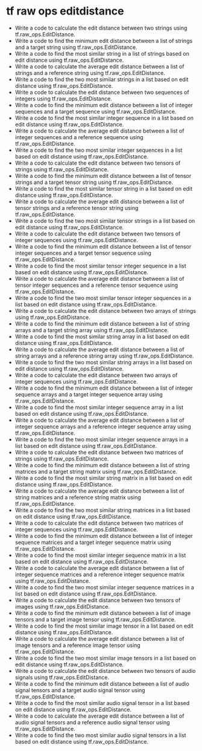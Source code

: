 # tf raw ops editdistance

- Write a code to calculate the edit distance between two strings using tf.raw_ops.EditDistance.
- Write a code to find the minimum edit distance between a list of strings and a target string using tf.raw_ops.EditDistance.
- Write a code to find the most similar string in a list of strings based on edit distance using tf.raw_ops.EditDistance.
- Write a code to calculate the average edit distance between a list of strings and a reference string using tf.raw_ops.EditDistance.
- Write a code to find the two most similar strings in a list based on edit distance using tf.raw_ops.EditDistance.
- Write a code to calculate the edit distance between two sequences of integers using tf.raw_ops.EditDistance.
- Write a code to find the minimum edit distance between a list of integer sequences and a target sequence using tf.raw_ops.EditDistance.
- Write a code to find the most similar integer sequence in a list based on edit distance using tf.raw_ops.EditDistance.
- Write a code to calculate the average edit distance between a list of integer sequences and a reference sequence using tf.raw_ops.EditDistance.
- Write a code to find the two most similar integer sequences in a list based on edit distance using tf.raw_ops.EditDistance.
- Write a code to calculate the edit distance between two tensors of strings using tf.raw_ops.EditDistance.
- Write a code to find the minimum edit distance between a list of tensor strings and a target tensor string using tf.raw_ops.EditDistance.
- Write a code to find the most similar tensor string in a list based on edit distance using tf.raw_ops.EditDistance.
- Write a code to calculate the average edit distance between a list of tensor strings and a reference tensor string using tf.raw_ops.EditDistance.
- Write a code to find the two most similar tensor strings in a list based on edit distance using tf.raw_ops.EditDistance.
- Write a code to calculate the edit distance between two tensors of integer sequences using tf.raw_ops.EditDistance.
- Write a code to find the minimum edit distance between a list of tensor integer sequences and a target tensor sequence using tf.raw_ops.EditDistance.
- Write a code to find the most similar tensor integer sequence in a list based on edit distance using tf.raw_ops.EditDistance.
- Write a code to calculate the average edit distance between a list of tensor integer sequences and a reference tensor sequence using tf.raw_ops.EditDistance.
- Write a code to find the two most similar tensor integer sequences in a list based on edit distance using tf.raw_ops.EditDistance.
- Write a code to calculate the edit distance between two arrays of strings using tf.raw_ops.EditDistance.
- Write a code to find the minimum edit distance between a list of string arrays and a target string array using tf.raw_ops.EditDistance.
- Write a code to find the most similar string array in a list based on edit distance using tf.raw_ops.EditDistance.
- Write a code to calculate the average edit distance between a list of string arrays and a reference string array using tf.raw_ops.EditDistance.
- Write a code to find the two most similar string arrays in a list based on edit distance using tf.raw_ops.EditDistance.
- Write a code to calculate the edit distance between two arrays of integer sequences using tf.raw_ops.EditDistance.
- Write a code to find the minimum edit distance between a list of integer sequence arrays and a target integer sequence array using tf.raw_ops.EditDistance.
- Write a code to find the most similar integer sequence array in a list based on edit distance using tf.raw_ops.EditDistance.
- Write a code to calculate the average edit distance between a list of integer sequence arrays and a reference integer sequence array using tf.raw_ops.EditDistance.
- Write a code to find the two most similar integer sequence arrays in a list based on edit distance using tf.raw_ops.EditDistance.
- Write a code to calculate the edit distance between two matrices of strings using tf.raw_ops.EditDistance.
- Write a code to find the minimum edit distance between a list of string matrices and a target string matrix using tf.raw_ops.EditDistance.
- Write a code to find the most similar string matrix in a list based on edit distance using tf.raw_ops.EditDistance.
- Write a code to calculate the average edit distance between a list of string matrices and a reference string matrix using tf.raw_ops.EditDistance.
- Write a code to find the two most similar string matrices in a list based on edit distance using tf.raw_ops.EditDistance.
- Write a code to calculate the edit distance between two matrices of integer sequences using tf.raw_ops.EditDistance.
- Write a code to find the minimum edit distance between a list of integer sequence matrices and a target integer sequence matrix using tf.raw_ops.EditDistance.
- Write a code to find the most similar integer sequence matrix in a list based on edit distance using tf.raw_ops.EditDistance.
- Write a code to calculate the average edit distance between a list of integer sequence matrices and a reference integer sequence matrix using tf.raw_ops.EditDistance.
- Write a code to find the two most similar integer sequence matrices in a list based on edit distance using tf.raw_ops.EditDistance.
- Write a code to calculate the edit distance between two tensors of images using tf.raw_ops.EditDistance.
- Write a code to find the minimum edit distance between a list of image tensors and a target image tensor using tf.raw_ops.EditDistance.
- Write a code to find the most similar image tensor in a list based on edit distance using tf.raw_ops.EditDistance.
- Write a code to calculate the average edit distance between a list of image tensors and a reference image tensor using tf.raw_ops.EditDistance.
- Write a code to find the two most similar image tensors in a list based on edit distance using tf.raw_ops.EditDistance.
- Write a code to calculate the edit distance between two tensors of audio signals using tf.raw_ops.EditDistance.
- Write a code to find the minimum edit distance between a list of audio signal tensors and a target audio signal tensor using tf.raw_ops.EditDistance.
- Write a code to find the most similar audio signal tensor in a list based on edit distance using tf.raw_ops.EditDistance.
- Write a code to calculate the average edit distance between a list of audio signal tensors and a reference audio signal tensor using tf.raw_ops.EditDistance.
- Write a code to find the two most similar audio signal tensors in a list based on edit distance using tf.raw_ops.EditDistance.